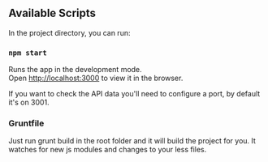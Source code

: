 ## Available Scripts

In the project directory, you can run:

### `npm start`

Runs the app in the development mode.<br>
Open [http://localhost:3000](http://localhost:3000) to view it in the browser.

If you want to check the API data you'll need to configure a port, by default it's on 3001.

### Gruntfile
Just run grunt build in the root folder and it will build the project for you.
It watches for new js modules and changes to your less files.
